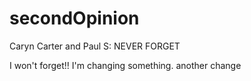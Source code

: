 # secondOpinion

Caryn Carter and Paul S: NEVER FORGET

I won't forget!!
I'm changing something.
another change
